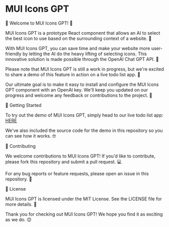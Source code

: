 # MUI Icons GPT

👋 Welcome to MUI Icons GPT! 🎉

MUI Icons GPT is a prototype React component that allows an AI to select the best icon to use based on the surrounding context of a website. 🤖

With MUI Icons GPT, you can save time and make your website more user-friendly by letting the AI do the heavy lifting of selecting icons. This innovative solution is made possible through the OpenAI Chat GPT API. 🌟

Please note that MUI Icons GPT is still a work in progress, but we're excited to share a demo of this feature in action on a live todo list app. 🔨

Our ultimate goal is to make it easy to install and configure the MUI Icons GPT component with an OpenAI key. We'll keep you updated on our progress and welcome any feedback or contributions to the project. 💬

🚀 Getting Started

To try out the demo of MUI Icons GPT, simply head to our live todo list app: [HERE](https://mui-icons-qo4b90fkq-jacksonet00.vercel.app/)

We've also included the source code for the demo in this repository so you can see how it works. 🤓

🤝 Contributing

We welcome contributions to MUI Icons GPT! If you'd like to contribute, please fork this repository and submit a pull request. 💻

For any bug reports or feature requests, please open an issue in this repository. 🐛

📝 License

MUI Icons GPT is licensed under the MIT License. See the LICENSE file for more details. 📜

Thank you for checking out MUI Icons GPT! We hope you find it as exciting as we do. 😊
